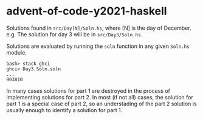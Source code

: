 # advent-of-code-y2021-haskell

Solutions found in `src/Day[N]/Soln.hs`, where [N] is the day of December. 
e.g. The solution for day 3 will be in `src/Day3/Soln.hs`.

Solutions are evaluated by running the `soln` function in any given `Soln.hs` module.

    bash> stack ghci
    ghci> Day3.Soln.soln
    ...
    903810
  
In many cases solutions for part 1 are destroyed in the process of 
implementing solutions for part 2. In most (if not all) cases, the 
solution for part 1 is a special case of part 2, so an understading
of the part 2 solution is usually enough to identify a solution for 
part 1.
